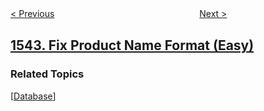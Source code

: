 <!--|This file generated by command(leetcode description); DO NOT EDIT.    |-->
<!--+----------------------------------------------------------------------+-->
<!--|@author    openset <openset.wang@gmail.com>                           |-->
<!--|@link      https://github.com/openset                                 |-->
<!--|@home      https://github.com/openset/leetcode                        |-->
<!--+----------------------------------------------------------------------+-->

[< Previous](../find-longest-awesome-substring "Find Longest Awesome Substring")
　　　　　　　　　　　　　　　　
[Next >](../make-the-string-great "Make The String Great")

## [1543. Fix Product Name Format (Easy)](https://leetcode.com/problems/fix-product-name-format "产品名称格式修复")



### Related Topics
  [[Database](../../tag/database/README.md)]
